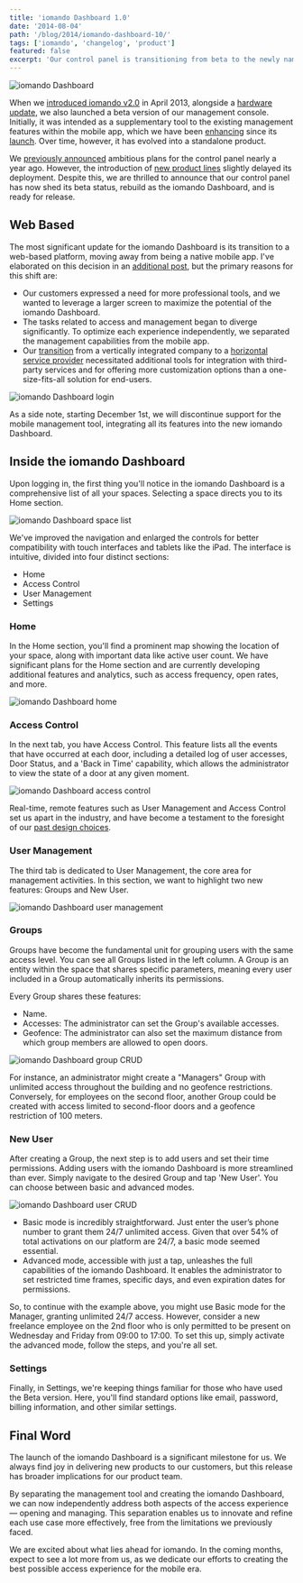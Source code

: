 ```yaml
---
title: 'iomando Dashboard 1.0'
date: '2014-08-04'
path: '/blog/2014/iomando-dashboard-10/'
tags: ['iomando', 'changelog', 'product']
featured: false
excerpt: 'Our control panel is transitioning from beta to the newly named iomando Dashboard, and is now ready for release.'
---
```


![iomando Dashboard](../images/iomando-dashboard.jpg 'iomando Dashboard')

When we [introduced iomando v2.0](/blog/2013/iomando-20) in April 2013, alongside a [hardware update](/2013/iomando-20-hardware), we also launched a beta version of our management console. Initially, it was intended as a supplementary tool to the existing management features within the mobile app, which we have been [enhancing](/blog/2013/iomando-11) since its [launch](/blog/2013/iomando-10). Over time, however, it has evolved into a standalone product.

We [previously announced](/blog/2014/iomando-door-status/) ambitious plans for the control panel nearly a year ago. However, the introduction of [new product lines](/blog/2014/iomando-api) slightly delayed its deployment. Despite this, we are thrilled to announce that our control panel has now shed its beta status, rebuild as the iomando Dashboard, and is ready for release.

## Web Based

The most significant update for the iomando Dashboard is its transition to a web-based platform, moving away from being a native mobile app. I've elaborated on this decision in an [additional post](/blog/2014/mobile-to-web), but the primary reasons for this shift are:

- Our customers expressed a need for more professional tools, and we wanted to leverage a larger screen to maximize the potential of the iomando Dashboard.
- The tasks related to access and management began to diverge significantly. To optimize each experience independently, we separated the management capabilities from the mobile app.
- Our [transition](/blog/2014/hard-choices) from a vertically integrated company to a [horizontal service provider](/blog/2014/iomando-api) necessitated additional tools for integration with third-party services and for offering more customization options than a one-size-fits-all solution for end-users.

![iomando Dashboard login](../images/iomando-dashboard-login.jpg 'iomando Dashboard login')

As a side note, starting December 1st, we will discontinue support for the mobile management tool, integrating all its features into the new iomando Dashboard.

## Inside the iomando Dashboard

Upon logging in, the first thing you'll notice in the iomando Dashboard is a comprehensive list of all your spaces. Selecting a space directs you to its Home section.

![iomando Dashboard space list](../images/iomando-dashboard-space-list.jpg 'iomando Dashboard space list')

We've improved the navigation and enlarged the controls for better compatibility with touch interfaces and tablets like the iPad. The interface is intuitive, divided into four distinct sections:

- Home
- Access Control
- User Management
- Settings

### Home

In the Home section, you'll find a prominent map showing the location of your space, along with important data like active user count. We have significant plans for the Home section and are currently developing additional features and analytics, such as access frequency, open rates, and more.

![iomando Dashboard home](../images/iomando-dashboard-home.jpg 'iomando Dashboard home')

### Access Control

In the next tab, you have Access Control. This feature lists all the events that have occurred at each door, including a detailed log of user accesses, Door Status, and a 'Back in Time' capability, which allows the administrator to view the state of a door at any given moment.

![iomando Dashboard access control](../images/iomando-dashboard-access-control.jpg 'iomando Dashboard access control')

Real-time, remote features such as User Management and Access Control set us apart in the industry, and have become a testament to the foresight of our [past design choices](/blog/2013/betting-on-cellular/).

### User Management

The third tab is dedicated to User Management, the core area for management activities. In this section, we want to highlight two new features: Groups and New User.

![iomando Dashboard user management](../images/iomando-dashboard-user-management.jpg 'iomando Dashboard user management')

### Groups

Groups have become the fundamental unit for grouping users with the same access level. You can see all Groups listed in the left column. A Group is an entity within the space that shares specific parameters, meaning every user included in a Group automatically inherits its permissions.

Every Group shares these features:

- Name.
- Accesses: The administrator can set the Group's available accesses.
- Geofence: The administrator can also set the maximum distance from which group members are allowed to open doors.

![iomando Dashboard group CRUD](../images/iomando-dashboard-group-crud.jpg 'iomando Dashboard group CRUD')

For instance, an administrator might create a "Managers" Group with unlimited access throughout the building and no geofence restrictions. Conversely, for employees on the second floor, another Group could be created with access limited to second-floor doors and a geofence restriction of 100 meters.

### New User

After creating a Group, the next step is to add users and set their time permissions. Adding users with the iomando Dashboard is more streamlined than ever. Simply navigate to the desired Group and tap 'New User'. You can choose between basic and advanced modes.

![iomando Dashboard user CRUD](../images/iomando-dashboard-user-crud.jpg 'iomando Dashboard user CRUD')

- Basic mode is incredibly straightforward. Just enter the user’s phone number to grant them 24/7 unlimited access. Given that over 54% of total activations on our platform are 24/7, a basic mode seemed essential.
- Advanced mode, accessible with just a tap, unleashes the full capabilities of the iomando Dashboard. It enables the administrator to set restricted time frames, specific days, and even expiration dates for permissions.

So, to continue with the example above, you might use Basic mode for the Manager, granting unlimited 24/7 access. However, consider a new freelance employee on the 2nd floor who is only permitted to be present on Wednesday and Friday from 09:00 to 17:00. To set this up, simply activate the advanced mode, follow the steps, and you're all set.

### Settings 

Finally, in Settings, we're keeping things familiar for those who have used the Beta version. Here, you'll find standard options like email, password, billing information, and other similar settings.

## Final Word 

The launch of the iomando Dashboard is a significant milestone for us. We always find joy in delivering new products to our customers, but this release has broader implications for our product team.

By separating the management tool and creating the iomando Dashboard, we can now independently address both aspects of the access experience — opening and managing. This separation enables us to innovate and refine each use case more effectively, free from the limitations we previously faced.

We are excited about what lies ahead for iomando. In the coming months, expect to see a lot more from us, as we dedicate our efforts to creating the best possible access experience for the mobile era.
